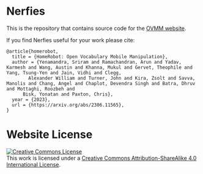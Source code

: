 # Nerfies

This is the repository that contains source code for the [OVMM website](https://ovmm.github.io).

If you find Nerfies useful for your work please cite:
```
@article{homerobot,
  title = {HomeRobot: Open Vocabulary Mobile Manipulation},
  author = {Yenamandra, Sriram and Ramachandran, Arun and Yadav, Karmesh and Wang, Austin and Khanna, Mukul and Gervet, Theophile and Yang, Tsung-Yen and Jain, Vidhi and Clegg,
	    Alexander William and Turner, John and Kira, Zsolt and Savva, Manolis and Chang, Angel and Chaplot, Devendra Singh and Batra, Dhruv and Mottaghi, Roozbeh and 
      Bisk, Yonatan and Paxton, Chris},
  year = {2023},
  url = {https://arxiv.org/abs/2306.11565},
}
```

# Website License
<a rel="license" href="http://creativecommons.org/licenses/by-sa/4.0/"><img alt="Creative Commons License" style="border-width:0" src="https://i.creativecommons.org/l/by-sa/4.0/88x31.png" /></a><br />This work is licensed under a <a rel="license" href="http://creativecommons.org/licenses/by-sa/4.0/">Creative Commons Attribution-ShareAlike 4.0 International License</a>.

